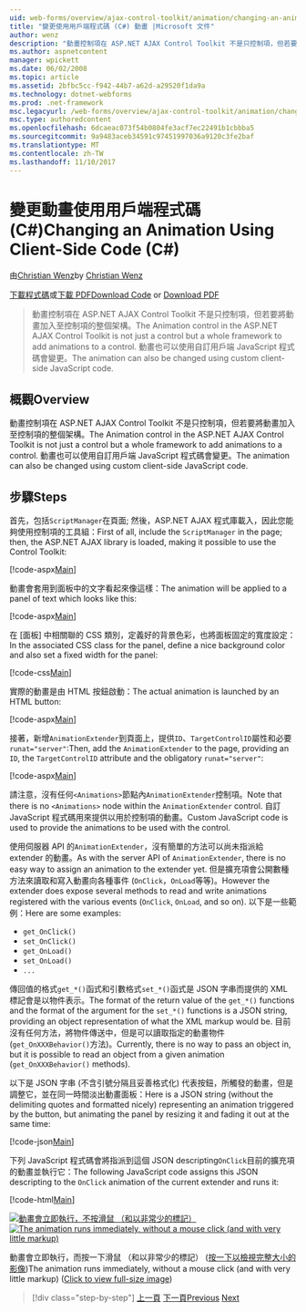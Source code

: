 ```yaml
---
uid: web-forms/overview/ajax-control-toolkit/animation/changing-an-animation-using-client-side-code-cs
title: "變更使用用戶端程式碼 (C#) 動畫 |Microsoft 文件"
author: wenz
description: "動畫控制項在 ASP.NET AJAX Control Toolkit 不是只控制項，但若要將動畫加入至控制項的整個架構。 動畫也可以..."
ms.author: aspnetcontent
manager: wpickett
ms.date: 06/02/2008
ms.topic: article
ms.assetid: 2bfbc5cc-f942-44b7-a62d-a29520f1da9a
ms.technology: dotnet-webforms
ms.prod: .net-framework
msc.legacyurl: /web-forms/overview/ajax-control-toolkit/animation/changing-an-animation-using-client-side-code-cs
msc.type: authoredcontent
ms.openlocfilehash: 6dcaeac073f54b0804fe3acf7ec22491b1cbbba5
ms.sourcegitcommit: 9a9483aceb34591c97451997036a9120c3fe2baf
ms.translationtype: MT
ms.contentlocale: zh-TW
ms.lasthandoff: 11/10/2017
---
```

<a name="changing-an-animation-using-client-side-code-c"></a><span data-ttu-id="3bcc2-104">變更動畫使用用戶端程式碼 (C#)</span><span class="sxs-lookup"><span data-stu-id="3bcc2-104">Changing an Animation Using Client-Side Code (C#)</span></span>
====================
<span data-ttu-id="3bcc2-105">由[Christian Wenz](https://github.com/wenz)</span><span class="sxs-lookup"><span data-stu-id="3bcc2-105">by [Christian Wenz](https://github.com/wenz)</span></span>

<span data-ttu-id="3bcc2-106">[下載程式碼](http://download.microsoft.com/download/f/9/a/f9a26acd-8df4-4484-8a18-199e4598f411/Animation11.cs.zip)或[下載 PDF](http://download.microsoft.com/download/6/7/1/6718d452-ff89-4d3f-a90e-c74ec2d636a3/animation11CS.pdf)</span><span class="sxs-lookup"><span data-stu-id="3bcc2-106">[Download Code](http://download.microsoft.com/download/f/9/a/f9a26acd-8df4-4484-8a18-199e4598f411/Animation11.cs.zip) or [Download PDF](http://download.microsoft.com/download/6/7/1/6718d452-ff89-4d3f-a90e-c74ec2d636a3/animation11CS.pdf)</span></span>

> <span data-ttu-id="3bcc2-107">動畫控制項在 ASP.NET AJAX Control Toolkit 不是只控制項，但若要將動畫加入至控制項的整個架構。</span><span class="sxs-lookup"><span data-stu-id="3bcc2-107">The Animation control in the ASP.NET AJAX Control Toolkit is not just a control but a whole framework to add animations to a control.</span></span> <span data-ttu-id="3bcc2-108">動畫也可以使用自訂用戶端 JavaScript 程式碼會變更。</span><span class="sxs-lookup"><span data-stu-id="3bcc2-108">The animation can also be changed using custom client-side JavaScript code.</span></span>


## <a name="overview"></a><span data-ttu-id="3bcc2-109">概觀</span><span class="sxs-lookup"><span data-stu-id="3bcc2-109">Overview</span></span>

<span data-ttu-id="3bcc2-110">動畫控制項在 ASP.NET AJAX Control Toolkit 不是只控制項，但若要將動畫加入至控制項的整個架構。</span><span class="sxs-lookup"><span data-stu-id="3bcc2-110">The Animation control in the ASP.NET AJAX Control Toolkit is not just a control but a whole framework to add animations to a control.</span></span> <span data-ttu-id="3bcc2-111">動畫也可以使用自訂用戶端 JavaScript 程式碼會變更。</span><span class="sxs-lookup"><span data-stu-id="3bcc2-111">The animation can also be changed using custom client-side JavaScript code.</span></span>

## <a name="steps"></a><span data-ttu-id="3bcc2-112">步驟</span><span class="sxs-lookup"><span data-stu-id="3bcc2-112">Steps</span></span>

<span data-ttu-id="3bcc2-113">首先，包括`ScriptManager`在頁面; 然後，ASP.NET AJAX 程式庫載入，因此您能夠使用控制項的工具組：</span><span class="sxs-lookup"><span data-stu-id="3bcc2-113">First of all, include the `ScriptManager` in the page; then, the ASP.NET AJAX library is loaded, making it possible to use the Control Toolkit:</span></span>

[!code-aspx[Main](changing-an-animation-using-client-side-code-cs/samples/sample1.aspx)]

<span data-ttu-id="3bcc2-114">動畫會套用到面板中的文字看起來像這樣：</span><span class="sxs-lookup"><span data-stu-id="3bcc2-114">The animation will be applied to a panel of text which looks like this:</span></span>

[!code-aspx[Main](changing-an-animation-using-client-side-code-cs/samples/sample2.aspx)]

<span data-ttu-id="3bcc2-115">在 [面板] 中相關聯的 CSS 類別，定義好的背景色彩，也將面板固定的寬度設定：</span><span class="sxs-lookup"><span data-stu-id="3bcc2-115">In the associated CSS class for the panel, define a nice background color and also set a fixed width for the panel:</span></span>

[!code-css[Main](changing-an-animation-using-client-side-code-cs/samples/sample3.css)]

<span data-ttu-id="3bcc2-116">實際的動畫是由 HTML 按鈕啟動：</span><span class="sxs-lookup"><span data-stu-id="3bcc2-116">The actual animation is launched by an HTML button:</span></span>

[!code-aspx[Main](changing-an-animation-using-client-side-code-cs/samples/sample4.aspx)]

<span data-ttu-id="3bcc2-117">接著，新增`AnimationExtender`到頁面上，提供`ID`、`TargetControlID`屬性和必要`runat="server"`:</span><span class="sxs-lookup"><span data-stu-id="3bcc2-117">Then, add the `AnimationExtender` to the page, providing an `ID`, the `TargetControlID` attribute and the obligatory `runat="server"`:</span></span>

[!code-aspx[Main](changing-an-animation-using-client-side-code-cs/samples/sample5.aspx)]

<span data-ttu-id="3bcc2-118">請注意，沒有任何`<Animations>`節點內`AnimationExtender`控制項。</span><span class="sxs-lookup"><span data-stu-id="3bcc2-118">Note that there is no `<Animations>` node within the `AnimationExtender` control.</span></span> <span data-ttu-id="3bcc2-119">自訂 JavaScript 程式碼用來提供以用於控制項的動畫。</span><span class="sxs-lookup"><span data-stu-id="3bcc2-119">Custom JavaScript code is used to provide the animations to be used with the control.</span></span>

<span data-ttu-id="3bcc2-120">使用伺服器 API 的`AnimationExtender`，沒有簡單的方法可以尚未指派給 extender 的動畫。</span><span class="sxs-lookup"><span data-stu-id="3bcc2-120">As with the server API of `AnimationExtender`, there is no easy way to assign an animation to the extender yet.</span></span> <span data-ttu-id="3bcc2-121">但是擴充項會公開數種方法來讀取和寫入動畫向各種事件 (`OnClick`，`OnLoad`等等)。</span><span class="sxs-lookup"><span data-stu-id="3bcc2-121">However the extender does expose several methods to read and write animations registered with the various events (`OnClick`, `OnLoad`, and so on).</span></span> <span data-ttu-id="3bcc2-122">以下是一些範例：</span><span class="sxs-lookup"><span data-stu-id="3bcc2-122">Here are some examples:</span></span>

- `get_OnClick()`
- `set_OnClick()`
- `get_OnLoad()`
- `set_OnLoad()`
- `...`

<span data-ttu-id="3bcc2-123">傳回值的格式`get_*()`函式和引數格式`set_*()`函式是 JSON 字串而提供的 XML 標記會是以物件表示。</span><span class="sxs-lookup"><span data-stu-id="3bcc2-123">The format of the return value of the `get_*()` functions and the format of the argument for the `set_*()` functions is a JSON string, providing an object representation of what the XML markup would be.</span></span> <span data-ttu-id="3bcc2-124">目前沒有任何方法，將物件傳送中，但是可以讀取指定的動畫物件 (`get_OnXXXBehavior()`方法)。</span><span class="sxs-lookup"><span data-stu-id="3bcc2-124">Currently, there is no way to pass an object in, but it is possible to read an object from a given animation (`get_OnXXXBehavior()` methods).</span></span>

<span data-ttu-id="3bcc2-125">以下是 JSON 字串 (不含引號分隔且妥善格式化) 代表按鈕，所觸發的動畫，但是調整它，並在同一時間淡出動畫面板：</span><span class="sxs-lookup"><span data-stu-id="3bcc2-125">Here is a JSON string (without the delimiting quotes and formatted nicely) representing an animation triggered by the button, but animating the panel by resizing it and fading it out at the same time:</span></span>

[!code-json[Main](changing-an-animation-using-client-side-code-cs/samples/sample6.json)]

<span data-ttu-id="3bcc2-126">下列 JavaScript 程式碼會將指派到這個 JSON descripting`OnClick`目前的擴充項的動畫並執行它：</span><span class="sxs-lookup"><span data-stu-id="3bcc2-126">The following JavaScript code assigns this JSON descripting to the `OnClick` animation of the current extender and runs it:</span></span>

[!code-html[Main](changing-an-animation-using-client-side-code-cs/samples/sample7.html)]


<span data-ttu-id="3bcc2-127">[![動畫會立即執行，不按滑鼠 （和以非常少的標記）](changing-an-animation-using-client-side-code-cs/_static/image2.png)](changing-an-animation-using-client-side-code-cs/_static/image1.png)</span><span class="sxs-lookup"><span data-stu-id="3bcc2-127">[![The animation runs immediately, without a mouse click (and with very little markup)](changing-an-animation-using-client-side-code-cs/_static/image2.png)](changing-an-animation-using-client-side-code-cs/_static/image1.png)</span></span>

<span data-ttu-id="3bcc2-128">動畫會立即執行，而按一下滑鼠 （和以非常少的標記） ([按一下以檢視完整大小的影像](changing-an-animation-using-client-side-code-cs/_static/image3.png))</span><span class="sxs-lookup"><span data-stu-id="3bcc2-128">The animation runs immediately, without a mouse click (and with very little markup) ([Click to view full-size image](changing-an-animation-using-client-side-code-cs/_static/image3.png))</span></span>

>[!div class="step-by-step"]
<span data-ttu-id="3bcc2-129">[上一頁](executing-animations-using-client-side-code-cs.md)
[下一頁](animating-an-updatepanel-control-cs.md)</span><span class="sxs-lookup"><span data-stu-id="3bcc2-129">[Previous](executing-animations-using-client-side-code-cs.md)
[Next](animating-an-updatepanel-control-cs.md)</span></span>

